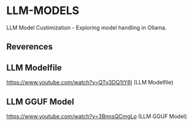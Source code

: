 # LLM-MODELS
LLM Model Custimization - Exploring model handling in Ollama.
## Reverences
## LLM Modelfile
https://www.youtube.com/watch?v=QTv3DQ1tY6I (LLM Modelfile)
## LLM GGUF Model
https://www.youtube.com/watch?v=3BnnsQCmgLo (LLM GGUF Model)
